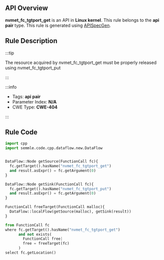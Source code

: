 ---
---


## API Overview
**nvmet_fc_tgtport_get** is an API in **Linux kernel**. This rule belongs to the **api pair** type. This rule is generated using [APISpecGen](../../tools/APISpecGen).
## Rule Description

:::tip

The resource acquired by nvmet_fc_tgtport_get must be properly released using nvmet_fc_tgtport_put

:::

:::info

- Tags: **api pair**
- Parameter Index: **N/A**
- CWE Type: **CWE-404**

:::

## Rule Code
```python
import cpp
import semmle.code.cpp.dataflow.new.DataFlow


DataFlow::Node getSource(FunctionCall fc){
  fc.getTarget().hasName("nvmet_fc_tgtport_get")
  and result.asExpr() = fc.getArgument(0)
}

DataFlow::Node getSink(FunctionCall fc){
  fc.getTarget().hasName("nvmet_fc_tgtport_put")
  and result.asExpr() = fc.getArgument(0)
}

FunctionCall freeTarget(FunctionCall malloc){
  DataFlow::localFlow(getSource(malloc), getSink(result))
}

from FunctionCall fc
where fc.getTarget().hasName("nvmet_fc_tgtport_get")
      and not exists(
        FunctionCall free| 
        free = freeTarget(fc)
      )
select fc.getLocation()

    
```